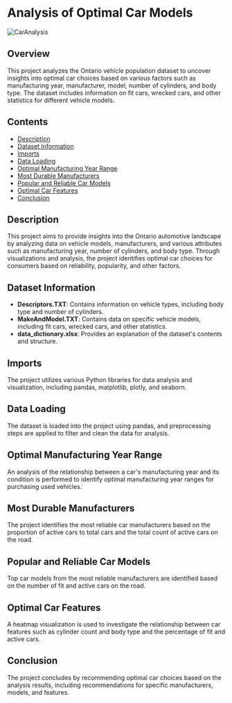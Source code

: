 # Analysis of Optimal Car Models

![CarAnalysis](https://github.com/Torin99/CP321-FinalProject/assets/87572723/b8fa4482-7e98-4765-a390-f39e558d6744)

## Overview
This project analyzes the Ontario vehicle population dataset to uncover insights into optimal car choices based on various factors such as manufacturing year, manufacturer, model, number of cylinders, and body type. The dataset includes information on fit cars, wrecked cars, and other statistics for different vehicle models.

## Contents
- [Description](#description)
- [Dataset Information](#dataset-information)
- [Imports](#imports)
- [Data Loading](#data-loading)
- [Optimal Manufacturing Year Range](#optimal-manufacturing-year-range)
- [Most Durable Manufacturers](#most-durable-manufacturers)
- [Popular and Reliable Car Models](#popular-and-reliable-car-models)
- [Optimal Car Features](#optimal-car-features)
- [Conclusion](#conclusion)

## Description
This project aims to provide insights into the Ontario automotive landscape by analyzing data on vehicle models, manufacturers, and various attributes such as manufacturing year, number of cylinders, and body type. Through visualizations and analysis, the project identifies optimal car choices for consumers based on reliability, popularity, and other factors.

## Dataset Information
- **Descriptors.TXT**: Contains information on vehicle types, including body type and number of cylinders.
- **MakeAndModel.TXT**: Contains data on specific vehicle models, including fit cars, wrecked cars, and other statistics.
- **data_dictionary.xlsx**: Provides an explanation of the dataset's contents and structure.

## Imports
The project utilizes various Python libraries for data analysis and visualization, including pandas, matplotlib, plotly, and seaborn.

## Data Loading
The dataset is loaded into the project using pandas, and preprocessing steps are applied to filter and clean the data for analysis.

## Optimal Manufacturing Year Range
An analysis of the relationship between a car's manufacturing year and its condition is performed to identify optimal manufacturing year ranges for purchasing used vehicles.

## Most Durable Manufacturers
The project identifies the most reliable car manufacturers based on the proportion of active cars to total cars and the total count of active cars on the road.

## Popular and Reliable Car Models
Top car models from the most reliable manufacturers are identified based on the number of fit and active cars on the road.

## Optimal Car Features
A heatmap visualization is used to investigate the relationship between car features such as cylinder count and body type and the percentage of fit and active cars.

## Conclusion
The project concludes by recommending optimal car choices based on the analysis results, including recommendations for specific manufacturers, models, and features.

